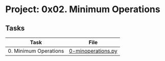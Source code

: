 # Project: 0x02. Minimum Operations

## Tasks

| Task                  | File                                       |
| --------------------- | ------------------------------------------ |
| 0. Minimum Operations | [0-minoperations.py](./0-minoperations.py) |
